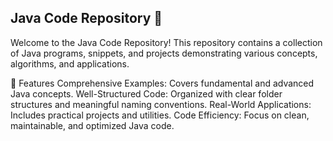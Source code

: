 ## Java Code Repository 📘

Welcome to the Java Code Repository! This repository contains a collection of Java programs, snippets, and projects demonstrating various concepts, algorithms, and applications.

🌟 Features
Comprehensive Examples: Covers fundamental and advanced Java concepts.
Well-Structured Code: Organized with clear folder structures and meaningful naming conventions.
Real-World Applications: Includes practical projects and utilities.
Code Efficiency: Focus on clean, maintainable, and optimized Java code.
